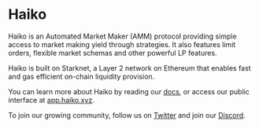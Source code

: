 # Haiko

Haiko is an Automated Market Maker (AMM) protocol providing simple access to market making yield through strategies. It also features limit orders, flexible market schemas and other powerful LP features.

Haiko is built on Starknet, a Layer 2 network on Ethereum that enables fast and gas efficient on-chain liquidity provision.

You can learn more about Haiko by reading our [docs](https://docs.haiko.xyz/), or access our public interface at [app.haiko.xyz](https://app.haiko.xyz/).

To join our growing community, follow us on [Twitter](https://twitter.com/haikoxyz) and join our [Discord](https://discord.gg/Ds9YPETgbe).
